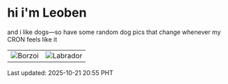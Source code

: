 # hi i'm Leoben

and i like dogs—so have some random dog pics that change whenever my CRON feels like it

|  |  |
|--------|----------|
| ![Borzoi](https://random-dog-vercel.vercel.app/api/random-borzoi?v=1761051347) | ![Labrador](https://random-dog-vercel.vercel.app/api/random-labrador?v=1761051347) |

Last updated: 2025-10-21 20:55 PHT
